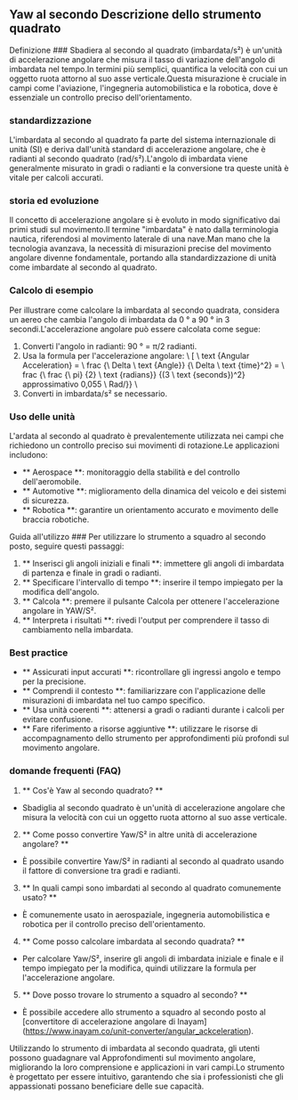 ## Yaw al secondo Descrizione dello strumento quadrato

Definizione ###
Sbadiera al secondo al quadrato (imbardata/s²) è un'unità di accelerazione angolare che misura il tasso di variazione dell'angolo di imbardata nel tempo.In termini più semplici, quantifica la velocità con cui un oggetto ruota attorno al suo asse verticale.Questa misurazione è cruciale in campi come l'aviazione, l'ingegneria automobilistica e la robotica, dove è essenziale un controllo preciso dell'orientamento.

### standardizzazione
L'imbardata al secondo al quadrato fa parte del sistema internazionale di unità (SI) e deriva dall'unità standard di accelerazione angolare, che è radianti al secondo quadrato (rad/s²).L'angolo di imbardata viene generalmente misurato in gradi o radianti e la conversione tra queste unità è vitale per calcoli accurati.

### storia ed evoluzione
Il concetto di accelerazione angolare si è evoluto in modo significativo dai primi studi sul movimento.Il termine "imbardata" è nato dalla terminologia nautica, riferendosi al movimento laterale di una nave.Man mano che la tecnologia avanzava, la necessità di misurazioni precise del movimento angolare divenne fondamentale, portando alla standardizzazione di unità come imbardate al secondo al quadrato.

### Calcolo di esempio
Per illustrare come calcolare la imbardata al secondo quadrata, considera un aereo che cambia l'angolo di imbardata da 0 ° a 90 ° in 3 secondi.L'accelerazione angolare può essere calcolata come segue:

1. Converti l'angolo in radianti: 90 ° = π/2 radianti.
2. Usa la formula per l'accelerazione angolare:
\ [
\ text {Angular Acceleration} = \ frac {\ Delta \ text {Angle}} {\ Delta \ text {time}^2} = \ frac {\ frac {\ pi} {2} \ text {radians}} {(3 \ text {seconds})^2} approssimativo 0,055 \ Rad/}}
\
3. Converti in imbardata/s² se necessario.

### Uso delle unità
L'ardata al secondo al quadrato è prevalentemente utilizzata nei campi che richiedono un controllo preciso sui movimenti di rotazione.Le applicazioni includono:

- ** Aerospace **: monitoraggio della stabilità e del controllo dell'aeromobile.
- ** Automotive **: miglioramento della dinamica del veicolo e dei sistemi di sicurezza.
- ** Robotica **: garantire un orientamento accurato e movimento delle braccia robotiche.

Guida all'utilizzo ###
Per utilizzare lo strumento a squadro al secondo posto, seguire questi passaggi:

1. ** Inserisci gli angoli iniziali e finali **: immettere gli angoli di imbardata di partenza e finale in gradi o radianti.
2. ** Specificare l'intervallo di tempo **: inserire il tempo impiegato per la modifica dell'angolo.
3. ** Calcola **: premere il pulsante Calcola per ottenere l'accelerazione angolare in YAW/S².
4. ** Interpreta i risultati **: rivedi l'output per comprendere il tasso di cambiamento nella imbardata.

### Best practice
- ** Assicurati input accurati **: ricontrollare gli ingressi angolo e tempo per la precisione.
- ** Comprendi il contesto **: familiarizzare con l'applicazione delle misurazioni di imbardata nel tuo campo specifico.
- ** Usa unità coerenti **: attenersi a gradi o radianti durante i calcoli per evitare confusione.
- ** Fare riferimento a risorse aggiuntive **: utilizzare le risorse di accompagnamento dello strumento per approfondimenti più profondi sul movimento angolare.

### domande frequenti (FAQ)

1. ** Cos'è Yaw al secondo quadrato? **
- Sbadiglia al secondo quadrato è un'unità di accelerazione angolare che misura la velocità con cui un oggetto ruota attorno al suo asse verticale.

2. ** Come posso convertire Yaw/S² in altre unità di accelerazione angolare? **
- È possibile convertire Yaw/S² in radianti al secondo al quadrato usando il fattore di conversione tra gradi e radianti.

3. ** In quali campi sono imbardati al secondo al quadrato comunemente usato? **
- È comunemente usato in aerospaziale, ingegneria automobilistica e robotica per il controllo preciso dell'orientamento.

4. ** Come posso calcolare imbardata al secondo quadrata? **
- Per calcolare Yaw/S², inserire gli angoli di imbardata iniziale e finale e il tempo impiegato per la modifica, quindi utilizzare la formula per l'accelerazione angolare.

5. ** Dove posso trovare lo strumento a squadro al secondo? **
- È possibile accedere allo strumento a squadro al secondo posto al [convertitore di accelerazione angolare di Inayam] (https://www.inayam.co/unit-converter/angular_ackceleration).

Utilizzando lo strumento di imbardata al secondo quadrata, gli utenti possono guadagnare val Approfondimenti sul movimento angolare, migliorando la loro comprensione e applicazioni in vari campi.Lo strumento è progettato per essere intuitivo, garantendo che sia i professionisti che gli appassionati possano beneficiare delle sue capacità.